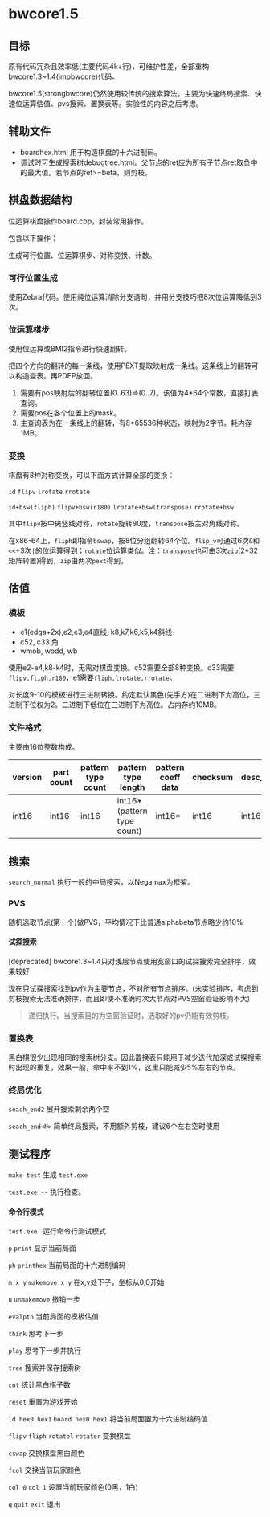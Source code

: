 # bwcore1.5

## 目标

原有代码冗杂且效率低(主要代码4k+行)，可维护性差，全部重构bwcore1.3~1.4(impbwcore)代码。

bwcore1.5(strongbwcore)仍然使用较传统的搜索算法。主要为快速终局搜索、快速位运算估值、pvs搜索、置换表等。实验性的内容之后考虑。

## 辅助文件

* boardhex.html 用于构造棋盘的十六进制码。
* 调试时可生成搜索树debugtree.html。父节点的ret应为所有子节点ret取负中的最大值。若节点的ret>=beta，则剪枝。

## 棋盘数据结构

位运算棋盘操作board.cpp，封装常用操作。

包含以下操作：

生成可行位置、位运算棋步、对称变换、计数。

### 可行位置生成

使用Zebra代码。使用纯位运算消除分支语句，并用分支技巧把8次位运算降低到3次。

### 位运算棋步

使用位运算或BMI2指令进行快速翻转。

把四个方向的翻转的每一条线，使用PEXT提取映射成一条线。这条线上的翻转可以构造查表。再PDEP放回。

1. 需要有pos映射后的翻转位置(0..63)=>(0..7)。该值为4*64个常数，直接打表查询。
2. 需要pos在各个位置上的mask。
3. 主查询表为在一条线上的翻转，有8*65536种状态，映射为2字节。耗内存1MB。

### 变换

棋盘有8种对称变换，可以下面方式计算全部的变换：

`id`  `flipv`   `lrotate` `rrotate`

`id+bsw(fliph)` `flipv+bsw(r180)`  `lrotate+bsw(transpose)`  `rrotate+bsw`

其中`flipv`按中央竖线对称，`rotate`旋转90度，`transpose`按主对角线对称。

在x86-64上，`fliph`即指令`bswap`，按8位分组翻转64个位。`flip_v`可通过6次`&`和`<<`+3次`|`的位运算得到；`rotate`位运算类似。注：`transpose`也可由3次`zip`(2*32矩阵转置)得到，`zip`由两次`pext`得到。

## 估值

### 模板

* e1(edga+2x),e2,e3,e4直线, k8,k7,k6,k5,k4斜线
* c52, c33 角
* wmob, wodd, wb

使用e2-e4,k8-k4时，无需对棋盘变换。c52需要全部8种变换。c33需要`flipv,fliph,r180`，e1需要`fliph,lrotate,rrotate`。

对长度9-10的模板进行三进制转换。约定默认黑色(先手方)在二进制下为高位，三进制下位权为2。二进制下低位在三进制下为高位。占内存约10MB。

### 文件格式

主要由16位整数构成。

| version | part count | pattern type count | pattern type length        | pattern coeff data | checksum | desc_str_len | desc_str | generate timestamp |
| ------- | ---------- | ------------------ | -------------------------- | ------------------ | -------- | ------------ | -------- | ------------------ |
| int16   | int16      | int16              | int16*(pattern type count) | int16*             | int16    | int16        | cstring  | int64              |

## 搜索

`search_normal` 执行一般的中局搜索，以Negamax为框架。

### PVS

随机选取节点(第一个)做PVS，平均情况下比普通alphabeta节点略少约10%

#### 试探搜索

[deprecated] bwcore1.3~1.4只对浅层节点使用宽窗口的试探搜索完全排序，效果较好

现在只试探搜索找到pv作为主要节点，不对所有节点排序。(未实验排序，考虑到剪枝搜索无法准确排序，而且即使不准确时次大节点对PVS空窗验证影响不大)

> 递归执行。当搜索目的为空窗验证时，选取好的pv仍能有效剪枝。

### 置换表

黑白棋很少出现相同的搜索树分支。因此置换表只能用于减少迭代加深或试探搜索时出现的重复，效果一般，命中率不到1%，这里只能减少5%左右的节点。

### 终局优化

`seach_end2` 展开搜索剩余两个空

`seach_end<N>` 简单终局搜索，不用额外剪枝，建议6个左右空时使用

## 测试程序

`make test` 生成 `test.exe`

`test.exe --` 执行检查。

#### 命令行模式

`test.exe ` 运行命令行测试模式

`p` `print` 显示当前局面

`ph` `printhex` 当前局面的十六进制编码

`m x y` `makemove x y` 在x,y处下子，坐标从0,0开始

`u` `unmakemove` 撤销一步 

`evalptn` 当前局面的模板估值

`think` 思考下一步

`play` 思考下一步并执行

`tree` 搜索并保存搜索树

`cnt` 统计黑白棋子数

`reset` 重置为游戏开始

`ld hex0 hex1` `board hex0 hex1` 将当前局面置为十六进制编码值

`flipv` `fliph` `rotatel` `rotater` 变换棋盘

`cswap` 交换棋盘黑白颜色

`fcol` 交换当前玩家颜色

`col 0` `col 1` 设置当前玩家颜色(0黑，1白)

`q` `quit` `exit` 退出